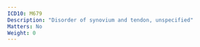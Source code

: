 ```yaml
---
ICD10: M679
Description: "Disorder of synovium and tendon, unspecified"
Matters: No
Weight: 0
---
```


